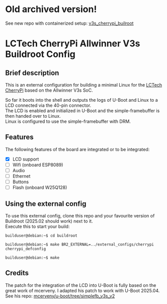 # Old archived version!
See new repo with containerized setup: [v3s_cherrypi_builroot](https://github.com/lhckmn/v3s_cherrypi_builroot)


# LCTech CherryPi Allwinner V3s Buildroot Config

## Brief description
This is an external configuration for building a minimal Linux for the [LCTech CherryPi](https://linux-sunxi.org/CherryPi_PC_V3S) based on the Allwinner V3s SoC.

So far it boots into the shell and outputs the logs of U-Boot and Linux to a LCD connected via the 40-pin connector.\
The LCD is enabled and initialized in U-Boot and the simple-framebuffer is then handed over to Linux.\
Linux is configured to use the simple-framebuffer with DRM.

## Features
The following features of the board are integrated or to be integrated:
- [x] LCD support
- [ ] Wifi (onboard ESP8089)
- [ ] Audio
- [ ] Ethernet
- [ ] Buttons
- [ ] Flash (onboard W25Q128)

## Using the external config
To use this external config, clone this repo and your favourite version of Buildroot (2025.02 should work) next to it.\
Execute this to start your build:
```console
builduser@debian:~$ cd buildroot

builduser@debian:~$ make BR2_EXTERNAL=../external_configs/cherrypi cherrypi_defconfig

builduser@debian:~$ make
```

## Credits
The patch for the integration of the LCD into U-Boot is fully based on the great work of mcerveny. I adapted his patch to work with U-Boot 2025.04.\
See his repo: [mcerveny/u-boot/tree/simplefb_v3s_v2](https://github.com/mcerveny/u-boot/tree/simplefb_v3s_v2)
